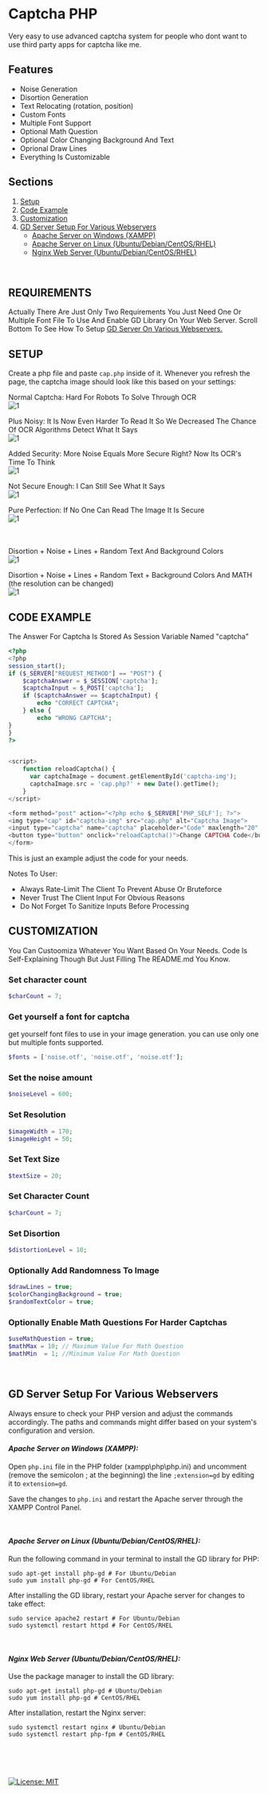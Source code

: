 
# Captcha PHP
Very easy to use advanced captcha system for people who dont want to use third party apps for captcha like me.

## Features

- Noise Generation
- Disortion Generation
- Text Relocating (rotation, position)
- Custom Fonts
- Multiple Font Support
- Optional Math Question
- Optional Color Changing Background And Text
- Oprional Draw Lines
- Everything Is Customizable

## Sections
1. [Setup](#setup) <br />
2. [Code Example](#code-example) <br />
3. [Customization](#customization) <br />
4. [GD Server Setup For Various Webservers](#gd-server-setup-for-various-webservers) <br />
    - [Apache Server on Windows (XAMPP)](#apache-server-on-windows-xampp) <br />
    - [Apache Server on Linux (Ubuntu/Debian/CentOS/RHEL)](#apache-server-on-linux-ubuntudebiancentosrhel) <br />
    - [Nginx Web Server (Ubuntu/Debian/CentOS/RHEL)](#nginx-web-server-ubuntudebiancentosrhel) <br />
<br />

## **REQUIREMENTS**
Actually There Are Just Only Two Requirements You Just Need One Or Multiple Font File To Use And Enable GD Library On Your Web Server. Scroll Bottom To See How To Setup [GD Server On Various Webservers.](#gd-server-setup-for-various-webservers) 
<br />


## **SETUP**
Create a php file and paste ```cap.php``` inside of it. Whenever you refresh the page, the captcha image should look like this based on your settings:

Normal Captcha: Hard For Robots To Solve Through OCR<br />
![1](https://raw.githubusercontent.com/Lebweuh/Captcha-PHP/main/example%20images/cap.png)

Plus Noisy: It Is Now Even Harder To Read It So We Decreased The Chance Of OCR Algorithms Detect What It Says<br />
![1](https://raw.githubusercontent.com/Lebweuh/Captcha-PHP/main/example%20images/cap2.png)

Added Security: More Noise Equals More Secure Right? Now Its OCR's Time To Think<br />
![1](https://raw.githubusercontent.com/Lebweuh/Captcha-PHP/main/example%20images/cap3.png)

Not Secure Enough: I Can Still See What It Says<br />
![1](https://raw.githubusercontent.com/Lebweuh/Captcha-PHP/main/example%20images/cap4.png)

Pure Perfection: If No One Can Read The Image It Is Secure<br />
![1](https://raw.githubusercontent.com/Lebweuh/Captcha-PHP/main/example%20images/cap5.png) <br /> <br /><br />

Disortion + Noise + Lines + Random Text And Background Colors<br />
![1](https://raw.githubusercontent.com/Lebweuh/Captcha-PHP/main/example%20images/cap6.png) <br />

Disortion + Noise + Lines + Random Text + Background Colors And MATH (the resolution can be changed)<br />
![1](https://raw.githubusercontent.com/Lebweuh/Captcha-PHP/main/example%20images/cap7.png) <br />

## **CODE EXAMPLE**
The Answer For Captcha Is Stored As Session Variable Named "captcha"
```php
<?php
<?php
session_start();
if ($_SERVER["REQUEST_METHOD"] == "POST") {
    $captchaAnswer = $_SESSION['captcha'];
    $captchaInput = $_POST['captcha'];
    if ($captchaAnswer == $captchaInput) {
        echo "CORRECT CAPTCHA";
    } else {
        echo "WRONG CAPTCHA";
}
}
?>


<script>
    function reloadCaptcha() {
      var captchaImage = document.getElementById('captcha-img');
      captchaImage.src = 'cap.php?' + new Date().getTime();
    }
</script>

<form method="post" action="<?php echo $_SERVER['PHP_SELF']; ?>">
<img type="cap" id="captcha-img" src="cap.php" alt="Captcha Image">
<input type="captcha" name="captcha" placeholder="Code" maxlength="20" required>
<button type="button" onclick="reloadCaptcha()">Change CAPTCHA Code</button>
</form>
```
This is just an example adjust the code for your needs.

Notes To User:
- Always Rate-Limit The Client To Prevent Abuse Or Bruteforce
- Never Trust The Client Input For Obvious Reasons
- Do Not Forget To Sanitize Inputs Before Processing <br />

## **CUSTOMIZATION**
You Can Custoomiza Whatever You Want Based On Your Needs. Code Is Self-Explaining Though But Just Filling The README.md You Know.

### Set character count

```php
$charCount = 7;
```

### Get yourself a font for captcha
get yourself font files to use in your image generation. you can use only one but multiple fonts supported.
```php
$fonts = ['noise.otf', 'noise.otf', 'noise.otf'];
```

### Set the noise amount

```php
$noiseLevel = 600;
```

### Set Resolution
```php
$imageWidth = 170;
$imageHeight = 50;
```

### Set Text Size
```php
$textSize = 20;
```


### Set Character Count
```php
$charCount = 7;
```


### Set Disortion
```php
$distortionLevel = 10;
```


### Optionally Add Randomness To Image
```php
$drawLines = true;
$colorChangingBackground = true;
$randomTextColor = true;
```


### Optionally Enable Math Questions For Harder Captchas
```php
$useMathQuestion = true;
$mathMax = 10; // Maximum Value For Math Question
$mathMin  = 1; //Minimum Value For Math Question
```
<br />

## **GD Server Setup For Various Webservers**
Always ensure to check your PHP version and adjust the commands accordingly. The paths and commands might differ based on your system's configuration and version.

#### *Apache Server on Windows (XAMPP):*
Open `php.ini` file in the PHP folder (xampp\php\php.ini) and uncomment (remove the semicolon ; at the beginning) the line `;extension=gd` by editing it to `extension=gd`.

Save the changes to `php.ini` and restart the Apache server through the XAMPP Control Panel.

<br />

#### *Apache Server on Linux (Ubuntu/Debian/CentOS/RHEL):*
Run the following command in your terminal to install the GD library for PHP: 
```
sudo apt-get install php-gd # For Ubuntu/Debian
sudo yum install php-gd # For CentOS/RHEL
```
After installing the GD library, restart your Apache server for changes to take effect:
```
sudo service apache2 restart # For Ubuntu/Debian
sudo systemctl restart httpd # For CentOS/RHEL
```
<br />


#### *Nginx Web Server (Ubuntu/Debian/CentOS/RHEL):*
Use the package manager to install the GD library:
```
sudo apt-get install php-gd # Ubuntu/Debian
sudo yum install php-gd # CentOS/RHEL
```
 After installation, restart the Nginx server:
```
sudo systemctl restart nginx # Ubuntu/Debian
sudo systemctl restart php-fpm # CentOS/RHEL
```

<br />
<br />
<br />


 [![License: MIT](https://img.shields.io/badge/License-MIT-yellow.svg)](https://opensource.org/licenses/MIT)

